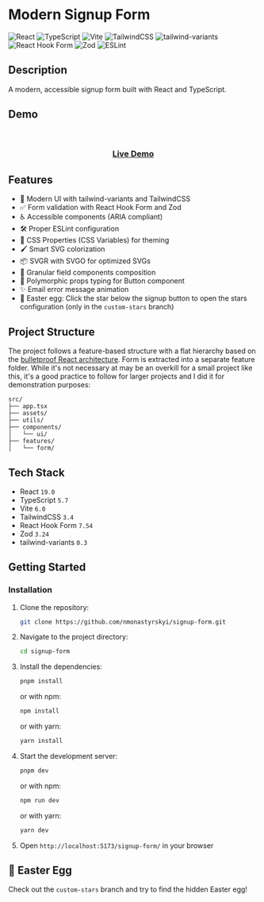 # Modern Signup Form

![React](https://img.shields.io/badge/React-20232A?style=for-the-badge&logo=react&logoColor=61DAFB)
![TypeScript](https://img.shields.io/badge/TypeScript-007ACC?style=for-the-badge&logo=typescript&logoColor=white)
![Vite](https://img.shields.io/badge/Vite-B73BFE?style=for-the-badge&logo=vite&logoColor=FFD62E)
![TailwindCSS](https://img.shields.io/badge/Tailwind_CSS-38B2AC?style=for-the-badge&logo=tailwind-css&logoColor=white)
![tailwind-variants](https://img.shields.io/badge/tailwind--variants-FFD700?style=for-the-badge&logo=tailwind-css&logoColor=white)
![React Hook Form](https://img.shields.io/badge/React_Hook_Form-ec5990?style=for-the-badge&logo=react-hook-form&logoColor=white)
![Zod](https://img.shields.io/badge/Zod-0E1116?style=for-the-badge&logo=zod&logoColor=white)
![ESLint](https://img.shields.io/badge/ESLint-4B32C3?style=for-the-badge&logo=eslint&logoColor=white)

## Description 
A modern, accessible signup form built with React and TypeScript. 

## Demo
<br/>
<div align="center">
  <h3>
    <a href="https://nmonastyrskyi.github.io/signup-form/">
      Live Demo
    </a>
  </h3>
</div>

## Features
- 🎨 Modern UI with tailwind-variants and TailwindCSS
- ✅ Form validation with React Hook Form and Zod
- ♿️ Accessible components (ARIA compliant)
- 🛠 Proper ESLint configuration
- 🎨 CSS Properties (CSS Variables) for theming
- 🖌 Smart SVG colorization
- 📦 SVGR with SVGO for optimized SVGs
- 🧩 Granular field components composition
- 🔧 Polymorphic props typing for Button component
- ✨ Email error message animation
- 🌟 Easter egg: Click the star below the signup button to open the stars configuration (only in the `custom-stars` branch)

## Project Structure
The project follows a feature-based structure with a flat hierarchy based on the [bulletproof React architecture](https://github.com/alan2207/bulletproof-react/blob/master/docs/project-structure.md). Form is extracted into a separate feature folder. While it's not necessary at may be an overkill for a small project like this, it's a good practice to follow for larger projects and I did it for demonstration purposes:
```
src/
├── app.tsx
├── assets/
├── utils/
├── components/
│   └── ui/
├── features/
│   └── form/
```

## Tech Stack
- React `19.0`
- TypeScript `5.7`
- Vite `6.0`
- TailwindCSS `3.4`
- React Hook Form `7.54`
- Zod `3.24`
- tailwind-variants `0.3`

## Getting Started

### Installation
1. Clone the repository:
    ```sh
    git clone https://github.com/nmonastyrskyi/signup-form.git
    ```
2. Navigate to the project directory:
    ```sh
    cd signup-form
    ```
3. Install the dependencies:
    ```sh
    pnpm install
    ```
    or with npm:
    ```sh
    npm install
    ```
    or with yarn:
    ```sh
    yarn install
    ```
4. Start the development server:
    ```sh
    pnpm dev
    ```
    or with npm:
    ```sh
    npm run dev
    ```
    or with yarn:
    ```sh
    yarn dev
    ```
5. Open `http://localhost:5173/signup-form/` in your browser

## 🌟 Easter Egg 
Check out the `custom-stars` branch and try to find the hidden Easter egg!
